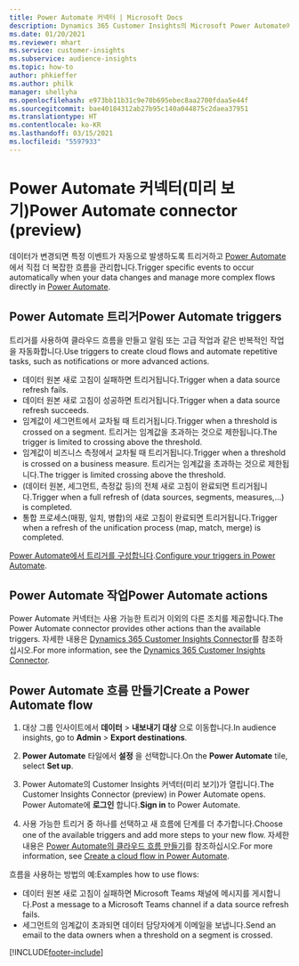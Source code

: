 ```yaml
---
title: Power Automate 커넥터 | Microsoft Docs
description: Dynamics 365 Customer Insights의 Microsoft Power Automate에서 흐름을 만듭니다.
ms.date: 01/20/2021
ms.reviewer: mhart
ms.service: customer-insights
ms.subservice: audience-insights
ms.topic: how-to
author: phkieffer
ms.author: philk
manager: shellyha
ms.openlocfilehash: e973bb11b31c9e70b695ebec8aa2700fdaa5e44f
ms.sourcegitcommit: bae40184312ab27b95c140a044875c2daea37951
ms.translationtype: HT
ms.contentlocale: ko-KR
ms.lasthandoff: 03/15/2021
ms.locfileid: "5597933"
---
```

# <a name="power-automate-connector-preview"></a><span data-ttu-id="29b61-103">Power Automate 커넥터(미리 보기)</span><span class="sxs-lookup"><span data-stu-id="29b61-103">Power Automate connector (preview)</span></span>

<span data-ttu-id="29b61-104">데이터가 변경되면 특정 이벤트가 자동으로 발생하도록 트리거하고 [Power Automate](https://flow.microsoft.com/)에서 직접 더 복잡한 흐름을 관리합니다.</span><span class="sxs-lookup"><span data-stu-id="29b61-104">Trigger specific events to occur automatically when your data changes and manage more complex flows directly in [Power Automate](https://flow.microsoft.com/).</span></span>

## <a name="power-automate-triggers"></a><span data-ttu-id="29b61-105">Power Automate 트리거</span><span class="sxs-lookup"><span data-stu-id="29b61-105">Power Automate triggers</span></span>

<span data-ttu-id="29b61-106">트리거를 사용하여 클라우드 흐름을 만들고 알림 또는 고급 작업과 같은 반복적인 작업을 자동화합니다.</span><span class="sxs-lookup"><span data-stu-id="29b61-106">Use triggers to create cloud flows and automate repetitive tasks, such as notifications or more advanced actions.</span></span> 

- <span data-ttu-id="29b61-107">데이터 원본 새로 고침이 실패하면 트리거됩니다.</span><span class="sxs-lookup"><span data-stu-id="29b61-107">Trigger when a data source refresh fails.</span></span> 
- <span data-ttu-id="29b61-108">데이터 원본 새로 고침이 성공하면 트리거됩니다.</span><span class="sxs-lookup"><span data-stu-id="29b61-108">Trigger when a data source refresh succeeds.</span></span>
- <span data-ttu-id="29b61-109">임계값이 세그먼트에서 교차될 때 트리거됩니다.</span><span class="sxs-lookup"><span data-stu-id="29b61-109">Trigger when a threshold is crossed on a segment.</span></span> <span data-ttu-id="29b61-110">트리거는 임계값을 초과하는 것으로 제한됩니다.</span><span class="sxs-lookup"><span data-stu-id="29b61-110">The trigger is limited to crossing above the threshold.</span></span>
- <span data-ttu-id="29b61-111">임계값이 비즈니스 측정에서 교차될 때 트리거됩니다.</span><span class="sxs-lookup"><span data-stu-id="29b61-111">Trigger when a threshold is crossed on a business measure.</span></span> <span data-ttu-id="29b61-112">트리거는 임계값을 초과하는 것으로 제한됩니다.</span><span class="sxs-lookup"><span data-stu-id="29b61-112">The trigger is limited crossing above the threshold.</span></span>
- <span data-ttu-id="29b61-113">(데이터 원본, 세그먼트, 측정값 등)의 전체 새로 고침이 완료되면 트리거됩니다.</span><span class="sxs-lookup"><span data-stu-id="29b61-113">Trigger when a full refresh of (data sources, segments, measures,...) is completed.</span></span>
- <span data-ttu-id="29b61-114">통합 프로세스(매핑, 일치, 병합)의 새로 고침이 완료되면 트리거됩니다.</span><span class="sxs-lookup"><span data-stu-id="29b61-114">Trigger when a refresh of the unification process (map, match, merge) is completed.</span></span>

<span data-ttu-id="29b61-115">[Power Automate에서 트리거를 구성합니다](https://flow.microsoft.com/connectors/shared_customerinsights/dynamics-365-customer-insights-connector/).</span><span class="sxs-lookup"><span data-stu-id="29b61-115">[Configure your triggers in Power Automate](https://flow.microsoft.com/connectors/shared_customerinsights/dynamics-365-customer-insights-connector/).</span></span>

## <a name="power-automate-actions"></a><span data-ttu-id="29b61-116">Power Automate 작업</span><span class="sxs-lookup"><span data-stu-id="29b61-116">Power Automate actions</span></span>
<span data-ttu-id="29b61-117">Power Automate 커넥터는 사용 가능한 트리거 이외의 다른 조치를 제공합니다.</span><span class="sxs-lookup"><span data-stu-id="29b61-117">The Power Automate connector provides other actions than the available triggers.</span></span> <span data-ttu-id="29b61-118">자세한 내용은 [Dynamics 365 Customer Insights Connector](/connectors/customerinsights/)를 참조하십시오.</span><span class="sxs-lookup"><span data-stu-id="29b61-118">For more information, see the [Dynamics 365 Customer Insights Connector](/connectors/customerinsights/).</span></span>

## <a name="create-a-power-automate-flow"></a><span data-ttu-id="29b61-119">Power Automate 흐름 만들기</span><span class="sxs-lookup"><span data-stu-id="29b61-119">Create a Power Automate flow</span></span>

1. <span data-ttu-id="29b61-120">대상 그룹 인사이트에서 **데이터** > **내보내기 대상** 으로 이동합니다.</span><span class="sxs-lookup"><span data-stu-id="29b61-120">In audience insights, go to **Admin** > **Export destinations**.</span></span>

1. <span data-ttu-id="29b61-121">**Power Automate** 타일에서 **설정** 을 선택합니다.</span><span class="sxs-lookup"><span data-stu-id="29b61-121">On the **Power Automate** tile, select **Set up**.</span></span>

1. <span data-ttu-id="29b61-122">Power Automate의 Customer Insights 커넥터(미리 보기)가 열립니다.</span><span class="sxs-lookup"><span data-stu-id="29b61-122">The Customer Insights Connector (preview) in Power Automate opens.</span></span> <span data-ttu-id="29b61-123">Power Automate에 **로그인** 합니다.</span><span class="sxs-lookup"><span data-stu-id="29b61-123">**Sign in** to Power Automate.</span></span>

1. <span data-ttu-id="29b61-124">사용 가능한 트리거 중 하나를 선택하고 새 흐름에 단계를 더 추가합니다.</span><span class="sxs-lookup"><span data-stu-id="29b61-124">Choose one of the available triggers and add more steps to your new flow.</span></span> <span data-ttu-id="29b61-125">자세한 내용은 [Power Automate의 클라우드 흐름 만들기](/power-automate/get-started-logic-flow)를 참조하십시오.</span><span class="sxs-lookup"><span data-stu-id="29b61-125">For more information, see [Create a cloud flow in Power Automate](/power-automate/get-started-logic-flow).</span></span>

<span data-ttu-id="29b61-126">흐름을 사용하는 방법의 예:</span><span class="sxs-lookup"><span data-stu-id="29b61-126">Examples how to use flows:</span></span> 
- <span data-ttu-id="29b61-127">데이터 원본 새로 고침이 실패하면 Microsoft Teams 채널에 메시지를 게시합니다.</span><span class="sxs-lookup"><span data-stu-id="29b61-127">Post a message to a Microsoft Teams channel if a data source refresh fails.</span></span> 
- <span data-ttu-id="29b61-128">세그먼트의 임계값이 초과되면 데이터 담당자에게 이메일을 보냅니다.</span><span class="sxs-lookup"><span data-stu-id="29b61-128">Send an email to the data owners when a threshold on a segment is crossed.</span></span>



[!INCLUDE[footer-include](../includes/footer-banner.md)]
